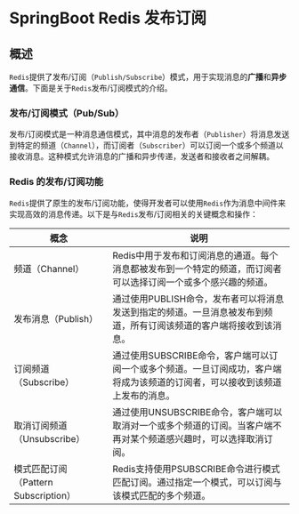 # SpringBoot Redis 发布订阅

## 概述

`Redis`提供了发布/订阅（`Publish/Subscribe`）模式，用于实现消息的**广播**和**异步通信**。下面是关于`Redis`发布/订阅模式的介绍。

### 发布/订阅模式（Pub/Sub）

发布/订阅模式是一种消息通信模式，其中消息的发布者（`Publisher`）将消息发送到特定的频道（`Channel`），而订阅者（`Subscriber`）可以订阅一个或多个频道以接收消息。这种模式允许消息的广播和异步传递，发送者和接收者之间解耦。

### Redis 的发布/订阅功能

`Redis`提供了原生的发布/订阅功能，使得开发者可以使用`Redis`作为消息中间件来实现高效的消息传递。以下是与`Redis`发布/订阅相关的关键概念和操作：

| 概念 | 说明                                                                  |
| --- |---------------------------------------------------------------------|
| 频道（Channel） | Redis中用于发布和订阅消息的通道。每个消息都被发布到一个特定的频道，而订阅者可以选择订阅一个或多个感兴趣的频道。          |
| 发布消息（Publish） | 通过使用PUBLISH命令，发布者可以将消息发送到指定的频道。一旦消息被发布到频道，所有订阅该频道的客户端将接收到该消息。       |
| 订阅频道（Subscribe） | 通过使用SUBSCRIBE命令，客户端可以订阅一个或多个频道。一旦订阅成功，客户端将成为该频道的订阅者，可以接收到该频道上发布的消息。 |
| 取消订阅频道（Unsubscribe） | 通过使用UNSUBSCRIBE命令，客户端可以取消对一个或多个频道的订阅。当客户端不再对某个频道感兴趣时，可以选择取消订阅。      |
| 模式匹配订阅（Pattern Subscription） | Redis支持使用PSUBSCRIBE命令进行模式匹配订阅。通过指定一个模式，可以订阅与该模式匹配的多个频道。             |

	
	
	




